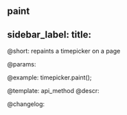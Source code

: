 paint
---
sidebar_label: 
title: 
---          

@short: repaints a timepicker on a page


@params:




@example:
timepicker.paint();


@template: api_method
@descr:





@changelog:


